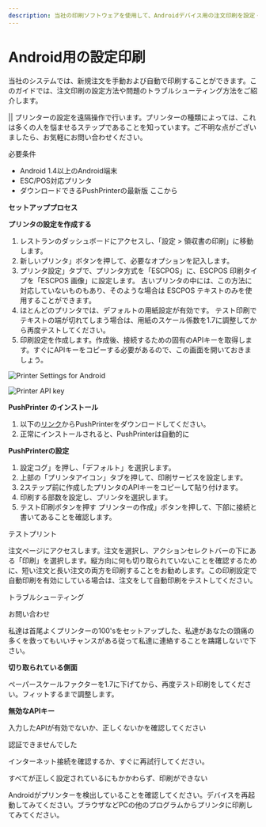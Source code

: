```yaml
---
description: 当社の印刷ソフトウェアを使用して、Androidデバイス用の注文印刷を設定・設定する方法をご紹介します。
---
```


# Android用の設定印刷

当社のシステムでは、新規注文を手動および自動で印刷することができます。このガイドでは、注文印刷の設定方法や問題のトラブルシューティング方法をご紹介します。

\|\| プリンターの設定を遠隔操作で行います。プリンターの種類によっては、これは多くの人を悩ませるステップであることを知っています。ご不明な点がございましたら、お気軽にお問い合わせください。

必要条件

* Android 1.4以上のAndroid端末 
* ESC/POS対応プリンタ 
* ダウンロードできるPushPrinterの最新版 ここから

**セットアッププロセス**

**プリンタの設定を作成する**

1. レストランのダッシュボードにアクセスし、「設定 &gt; 領収書の印刷」に移動します。
2.  新しいプリンタ」ボタンを押して、必要なオプションを記入します。 
3. プリンタ設定」タブで、プリンタ方式を「ESCPOS」に、ESCPOS 印刷タイプを「ESCPOS 画像」に設定します。 古いプリンタの中には、この方法に対応していないものもあり、そのような場合は ESCPOS テキストのみを使用することができます。 
4. ほとんどのプリンタでは、デフォルトの用紙設定が有効です。 テスト印刷でテキストの端が切れてしまう場合は、用紙のスケール係数を1.7に調整してから再度テストしてください。
5.  印刷設定を作成します。作成後、接続するための固有のAPIキーを取得します。すぐにAPIキーをコピーする必要があるので、この画面を開いておきましょう。

![Printer Settings for Android](../.gitbook/assets/printer-settings.png)

![Printer API key](https://storage.crisp.chat/users/helpdesk/website/e903fdb8557a9800/image_bnxer6.png)

**PushPrinter のインストール**

1. 以下の[リンク](www.pushprinter.com)からPushPrinterをダウンロードしてください。 
2. 正常にインストールされると、PushPrinterは自動的に

**PushPrinterの設定**

1. 設定コグ」を押し、「デフォルト」を選択します。 
2. 上部の「プリンタアイコン」タブを押して、印刷サービスを設定します。
3.  2ステップ前に作成したプリンタのAPIキーをコピーして貼り付けます。
4.  印刷する部数を設定し、プリンタを選択します。
5.  テスト印刷ボタンを押す プリンターの作成」ボタンを押して、下部に接続と書いてあることを確認します。

テストプリント

注文ページにアクセスします。注文を選択し、アクションセレクトバーの下にある「印刷」を選択します。縦方向に何も切り取られていないことを確認するために、短い注文と長い注文の両方を印刷することをお勧めします。この印刷設定で自動印刷を有効にしている場合は、注文をして自動印刷をテストしてください。

トラブルシューティング

お問い合わせ

私達は首尾よくプリンターの100'sをセットアップした、私達があなたの頭痛の多くを救ってもいいチャンスがある従って私達に連絡することを躊躇しないで下さい。

**切り取られている側面**

ペーパースケールファクターを1.7に下げてから、再度テスト印刷をしてください。フィットするまで調整します。

**無効なAPIキー**

入力したAPIが有効でないか、正しくないかを確認してください

認証できませんでした

インターネット接続を確認するか、すぐに再試行してください。

すべてが正しく設定されているにもかかわらず、印刷ができない

Androidがプリンターを検出していることを確認してください。デバイスを再起動してみてください。ブラウザなどPCの他のプログラムからプリンタに印刷してみてください。

